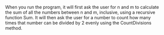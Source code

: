 When you run the program, it will first ask the user for n and m to calculate the sum of all the numbers between n and m, inclusive, using a recursive function Sum. It will then ask the user for a number to count how many times that number can be divided by 2 evenly using the CountDivisions method.
